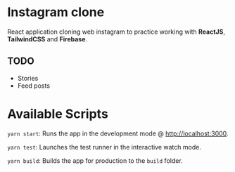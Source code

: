 # Instagram clone

React application cloning web instagram to practice working with **ReactJS**, **TailwindCSS** and **Firebase**.

## TODO
- Stories 
- Feed posts

# Available Scripts

`yarn start`: Runs the app in the development mode @ [http://localhost:3000](http://localhost:3000).

`yarn test`: Launches the test runner in the interactive watch mode.

`yarn build`: Builds the app for production to the `build` folder.
